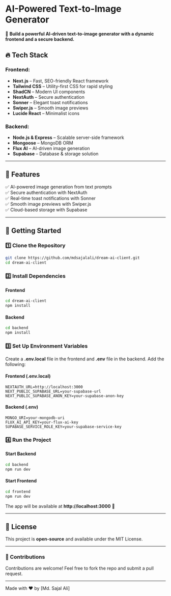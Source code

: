 # AI-Powered Text-to-Image Generator

🚀 **Build a powerful AI-driven text-to-image generator with a dynamic frontend and a secure backend.**

## 🔥 Tech Stack

### Frontend:

- **Next.js** – Fast, SEO-friendly React framework
- **Tailwind CSS** – Utility-first CSS for rapid styling
- **ShadCN** – Modern UI components
- **NextAuth** – Secure authentication
- **Sonner** – Elegant toast notifications
- **Swiper.js** – Smooth image previews
- **Lucide React** – Minimalist icons

### Backend:

- **Node.js & Express** – Scalable server-side framework
- **Mongoose** – MongoDB ORM
- **Flux AI** – AI-driven image generation
- **Supabase** – Database & storage solution

---

## 📌 Features

✅ AI-powered image generation from text prompts  
✅ Secure authentication with NextAuth  
✅ Real-time toast notifications with Sonner  
✅ Smooth image previews with Swiper.js  
✅ Cloud-based storage with Supabase

---

## 🚀 Getting Started

### 1️⃣ Clone the Repository

```sh
git clone https://github.com/mdsajalali/dream-ai-client.git
cd dream-ai-client
```

### 2️⃣ Install Dependencies

#### Frontend

```sh
cd dream-ai-client
npm install
```

#### Backend

```sh
cd backend
npm install
```

### 3️⃣ Set Up Environment Variables

Create a **.env.local** file in the frontend and **.env** file in the backend. Add the following:

#### Frontend (.env.local)

```
NEXTAUTH_URL=http://localhost:3000
NEXT_PUBLIC_SUPABASE_URL=your-supabase-url
NEXT_PUBLIC_SUPABASE_ANON_KEY=your-supabase-anon-key
```

#### Backend (.env)

```
MONGO_URI=your-mongodb-uri
FLUX_AI_API_KEY=your-flux-ai-key
SUPABASE_SERVICE_ROLE_KEY=your-supabase-service-key
```

### 4️⃣ Run the Project

#### Start Backend

```sh
cd backend
npm run dev
```

#### Start Frontend

```sh
cd frontend
npm run dev
```

The app will be available at **http://localhost:3000** 🚀

---

## 📜 License

This project is **open-source** and available under the MIT License.

---

### 🌟 Contributions

Contributions are welcome! Feel free to fork the repo and submit a pull request.

---

Made with ❤️ by [Md. Sajal Ali]
